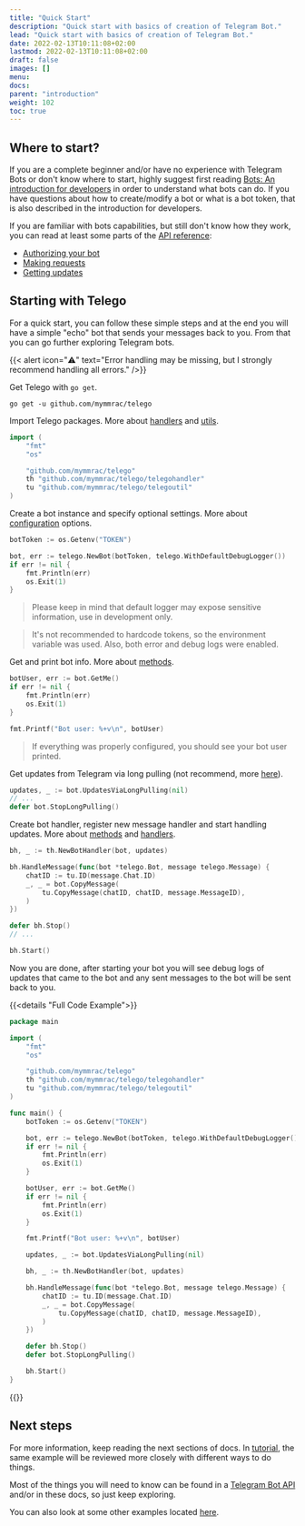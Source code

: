 ```yaml
---
title: "Quick Start"
description: "Quick start with basics of creation of Telegram Bot."
lead: "Quick start with basics of creation of Telegram Bot."
date: 2022-02-13T10:11:08+02:00
lastmod: 2022-02-13T10:11:08+02:00
draft: false
images: []
menu:
docs:
parent: "introduction"
weight: 102
toc: true
---
```


## Where to start?

If you are a complete beginner and/or have no experience with Telegram Bots or don't know where to start, highly
suggest first reading [Bots: An introduction for developers](https://core.telegram.org/bots) in order to understand
what bots can do.
If you have questions about how to create/modify a bot or what is a bot token, that is also described in the
introduction for developers.

If you are familiar with bots capabilities, but still don't know how they work, you can read at least some parts of
the [API reference](https://core.telegram.org/bots/api):

- [Authorizing your bot](https://core.telegram.org/bots/api#authorizing-your-bot)
- [Making requests](https://core.telegram.org/bots/api#making-requests)
- [Getting updates](https://core.telegram.org/bots/api#getting-updates)

## Starting with Telego

For a quick start, you can follow these simple steps and at the end you will have a simple "echo" bot that sends your
messages back to you.
From that you can go further exploring Telegram bots.

{{< alert icon="⚠️" text="Error handling may be missing, but I strongly recommend handling all errors." />}}

Get Telego with `go get`.

```shell
go get -u github.com/mymmrac/telego
```

Import Telego packages. More about [handlers](/content/docs/handlers/handlers-basics.md) and
[utils](/content/docs/utilities/utilities-basics.md).

```go
import (
    "fmt"
    "os"

    "github.com/mymmrac/telego"
    th "github.com/mymmrac/telego/telegohandler"
    tu "github.com/mymmrac/telego/telegoutil"
)
```

Create a bot instance and specify optional settings.
More about [configuration](/content/docs/introduction/configuration.md) options.

```go
botToken := os.Getenv("TOKEN")

bot, err := telego.NewBot(botToken, telego.WithDefaultDebugLogger())
if err != nil {
    fmt.Println(err)
    os.Exit(1)
}
```

> Please keep in mind that default logger may expose sensitive information, use in development only.

> It's not recommended to hardcode tokens, so the environment variable was used.
> Also, both error and debug logs were enabled.

Get and print bot info. More about [methods](/content/docs/methods/methods-basics.md).

```go
botUser, err := bot.GetMe()
if err != nil {
    fmt.Println(err)
    os.Exit(1)
}

fmt.Printf("Bot user: %+v\n", botUser)
```

> If everything was properly configured, you should see your bot user printed.

Get updates from Telegram via long pulling (not recommend, more [here](/content/docs/helpers/updates-long-pulling.md)).

```go
updates, _ := bot.UpdatesViaLongPulling(nil)
// ...
defer bot.StopLongPulling()
```

Create bot handler, register new message handler and start handling updates. More about
[methods](/content/docs/methods/methods-basics.md) and [handlers](/content/docs/handlers/handlers-basics.md).

```go
bh, _ := th.NewBotHandler(bot, updates)

bh.HandleMessage(func(bot *telego.Bot, message telego.Message) {
    chatID := tu.ID(message.Chat.ID)
    _, _ = bot.CopyMessage(
        tu.CopyMessage(chatID, chatID, message.MessageID),
    )
})

defer bh.Stop()
// ...

bh.Start()
```

Now you are done, after starting your bot you will see debug logs of updates that came to the bot and any sent messages
to the bot will be sent back to you.

{{<details "Full Code Example">}}

```go
package main

import (
    "fmt"
    "os"

    "github.com/mymmrac/telego"
    th "github.com/mymmrac/telego/telegohandler"
    tu "github.com/mymmrac/telego/telegoutil"
)

func main() {
    botToken := os.Getenv("TOKEN")

    bot, err := telego.NewBot(botToken, telego.WithDefaultDebugLogger())
    if err != nil {
        fmt.Println(err)
        os.Exit(1)
    }

    botUser, err := bot.GetMe()
    if err != nil {
        fmt.Println(err)
        os.Exit(1)
    }

    fmt.Printf("Bot user: %+v\n", botUser)

    updates, _ := bot.UpdatesViaLongPulling(nil)

    bh, _ := th.NewBotHandler(bot, updates)

    bh.HandleMessage(func(bot *telego.Bot, message telego.Message) {
        chatID := tu.ID(message.Chat.ID)
        _, _ = bot.CopyMessage(
            tu.CopyMessage(chatID, chatID, message.MessageID),
        )
    })

    defer bh.Stop()
    defer bot.StopLongPulling()

    bh.Start()
}
```

{{</details>}}

## Next steps

For more information, keep reading the next sections of docs.
In [tutorial](/content/docs/introduction/tutorial.md),
the same example will be reviewed more closely with different ways to do things.

Most of the things you will need to know can be found in a [Telegram Bot API](https://core.telegram.org/bots/api) and/or
in these docs, so just keep exploring.

You can also look at some other examples located [here](https://github.com/mymmrac/telego/tree/main/examples).
